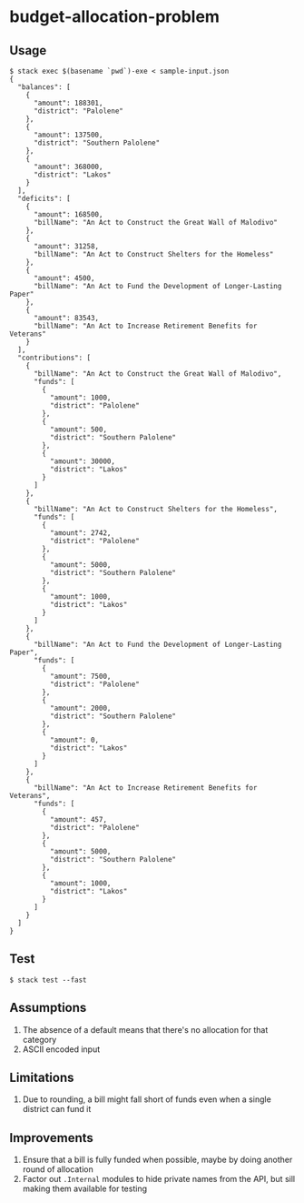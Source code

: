 # budget-allocation-problem

## Usage
```shell
$ stack exec $(basename `pwd`)-exe < sample-input.json
{
  "balances": [
    {
      "amount": 188301,
      "district": "Palolene"
    },
    {
      "amount": 137500,
      "district": "Southern Palolene"
    },
    {
      "amount": 368000,
      "district": "Lakos"
    }
  ],
  "deficits": [
    {
      "amount": 168500,
      "billName": "An Act to Construct the Great Wall of Malodivo"
    },
    {
      "amount": 31258,
      "billName": "An Act to Construct Shelters for the Homeless"
    },
    {
      "amount": 4500,
      "billName": "An Act to Fund the Development of Longer-Lasting Paper"
    },
    {
      "amount": 83543,
      "billName": "An Act to Increase Retirement Benefits for Veterans"
    }
  ],
  "contributions": [
    {
      "billName": "An Act to Construct the Great Wall of Malodivo",
      "funds": [
        {
          "amount": 1000,
          "district": "Palolene"
        },
        {
          "amount": 500,
          "district": "Southern Palolene"
        },
        {
          "amount": 30000,
          "district": "Lakos"
        }
      ]
    },
    {
      "billName": "An Act to Construct Shelters for the Homeless",
      "funds": [
        {
          "amount": 2742,
          "district": "Palolene"
        },
        {
          "amount": 5000,
          "district": "Southern Palolene"
        },
        {
          "amount": 1000,
          "district": "Lakos"
        }
      ]
    },
    {
      "billName": "An Act to Fund the Development of Longer-Lasting Paper",
      "funds": [
        {
          "amount": 7500,
          "district": "Palolene"
        },
        {
          "amount": 2000,
          "district": "Southern Palolene"
        },
        {
          "amount": 0,
          "district": "Lakos"
        }
      ]
    },
    {
      "billName": "An Act to Increase Retirement Benefits for Veterans",
      "funds": [
        {
          "amount": 457,
          "district": "Palolene"
        },
        {
          "amount": 5000,
          "district": "Southern Palolene"
        },
        {
          "amount": 1000,
          "district": "Lakos"
        }
      ]
    }
  ]
}
```

## Test
```shell
$ stack test --fast
```

## Assumptions
1. The absence of a default means that there's no allocation for that category
1. ASCII encoded input

## Limitations
1. Due to rounding, a bill might fall short of funds even when a single
   district can fund it

## Improvements
1. Ensure that a bill is fully funded when possible, maybe by doing another round of allocation
1. Factor out `.Internal` modules to hide private names from the API,
   but sill making them available for testing
